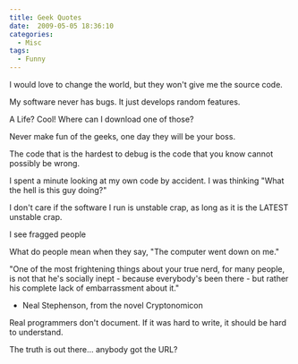 ```yaml
---
title: Geek Quotes
date:  2009-05-05 18:36:10
categories:
  - Misc
tags:
  - Funny
---
```


I would love to change the world, but they won't give me the source code.

My software never has bugs. It just develops random features.

A Life? Cool! Where can I download one of those?

Never make fun of the geeks, one day they will be your boss.

The code that is the hardest to debug is the code that you know cannot possibly be wrong.

I spent a minute looking at my own code by accident. I was thinking "What the hell is this guy doing?"

I don't care if the software I run is unstable crap, as long as it is the LATEST unstable crap.

I see fragged people

What do people mean when they say, "The computer went down on me."

"One of the most frightening things about your true nerd, for many people, is not that he's socially inept - because everybody's been there - but rather his complete lack of embarrassment about it."  
  - Neal Stephenson, from the novel Cryptonomicon

Real programmers don't document. If it was hard to write, it should be hard to understand.

The truth is out there... anybody got the URL?
